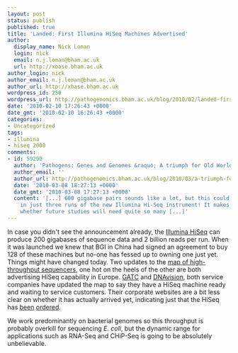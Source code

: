 ```yaml
---
layout: post
status: publish
published: true
title: 'Landed: First Illumina HiSeq Machines Advertised'
author:
  display_name: Nick Loman
  login: nick
  email: n.j.loman@bham.ac.uk
  url: http://xbase.bham.ac.uk
author_login: nick
author_email: n.j.loman@bham.ac.uk
author_url: http://xbase.bham.ac.uk
wordpress_id: 250
wordpress_url: http://pathogenomics.bham.ac.uk/blog/2010/02/landed-first-illumina-hiseq-machines-advertised/
date: '2010-02-10 17:26:43 +0000'
date_gmt: '2010-02-10 16:26:43 +0000'
categories:
- Uncategorized
tags:
- illumina
- hiseq 2000
comments:
- id: 59290
  author: 'Pathogens: Genes and Genomes &raquo; A triumph for Old World genomics'
  author_email: ''
  author_url: http://pathogenomics.bham.ac.uk/blog/2010/03/a-triumph-for-old-world-genomics/
  date: '2010-03-08 18:27:13 +0000'
  date_gmt: '2010-03-08 17:27:13 +0000'
  content: '[...] 600 gigabase pairs sounds like a lot, but this could be completed
    in just three runs of the new Illumina Hi-Seq instrument! It makes you wonder
    whether future studies will need quite so many [...]'
---
```

<p>In case you didn't see the announcement already, the <a href="http://www.illumina.com/systems/hiseq_2000.ilmn">Illumina HiSeq</a> can produce 200 gigabases of sequence data and 2 billion reads per run. When it was launched we knew that BGI in China had signed an agreement to buy 128 of these machines but no-one has fessed up to owning one just yet. Things might have changed today. Two updates to the <a href="http://pathogenomics.bham.ac.uk/hts/">map of high-throughput sequencers</a>, one hot on the heels of the other are both advertising HiSeq capability in Europe. <a href="http://pathogenomics.bham.ac.uk/hts/centres/gatc/">GATC</a> and <a href="http://pathogenomics.bham.ac.uk/hts/centres/dnavision-sa/">DNAvision</a>, both service companies have updated the map to say they have a HiSeq machine ready and waiting to service customers. Their corporate websites are a bit less clear on whether it has actually arrived yet, indicating just that the HiSeq has <a href="http://www.gatc-biotech.com/en/about-us/press/press-release-single-view/press-release/2010/01/21/article/gatc-biotech-orders-europes-first-hiseq-2000-for-commercial-use-131.html">been</a> <a href="http://www.dnavision.be/uploadedPDF/DNAVISION_PressRelease_IlluminaHiSeq2000_050210%20finale2.pdf?c=114385&amp;p=irol-newsArticle&amp;ID=1197460&amp;highlight=">ordered</a>.</p>
<p>We work predominantly on bacterial genomes so this throughput is probably overkill for sequencing <em>E. coli</em>, but the dynamic range for applications such as RNA-Seq and CHiP-Seq is going to be absolutely unbelievable.</p>
